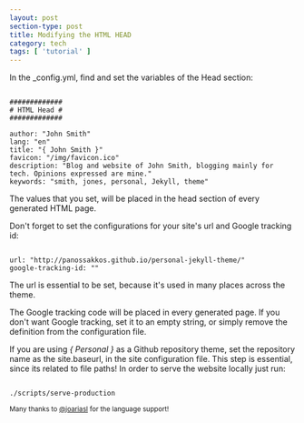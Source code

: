 ```yaml
---
layout: post
section-type: post
title: Modifying the HTML HEAD
category: tech
tags: [ 'tutorial' ]
---
```


In the \_config.yml, find and set the variables of the Head section:

<pre><code data-trim class="yaml">
#############
# HTML Head #
#############

author: "John Smith"
lang: "en"
title: "{ John Smith }"
favicon: "/img/favicon.ico"
description: "Blog and website of John Smith, blogging mainly for tech. Opinions expressed are mine."
keywords: "smith, jones, personal, Jekyll, theme"
</code></pre>

The values that you set, will be placed in the head section of every generated HTML page.

Don't forget to set the configurations for your site's url and Google tracking id:

<pre><code data-trim class="yaml">
url: "http://panossakkos.github.io/personal-jekyll-theme/"
google-tracking-id: ""
</code></pre>

The url is essential to be set, because it's used in many places across the theme.

The Google tracking code will be placed in every generated page.
If you don't want Google tracking, set it to an empty string, or simply remove the definition from the configuration file.

If you are using *{ Personal }* as a Github repository theme, set the repository name as the site.baseurl, in the site configuration file.
This step is essential, since its related to file paths!
In order to serve the website locally just run:

<pre><code data-trim class="bash">
./scripts/serve-production
</code></pre>

<small>Many thanks to <a href="https://github.com/joariasl" target="\_blank">@joariasl</a> for the language support! </small>
